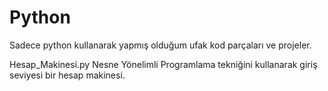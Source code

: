 # Python
Sadece python kullanarak yapmış olduğum ufak kod parçaları ve  projeler.

Hesap_Makinesi.py  Nesne Yönelimli Programlama tekniğini kullanarak giriş seviyesi bir hesap makinesi.
